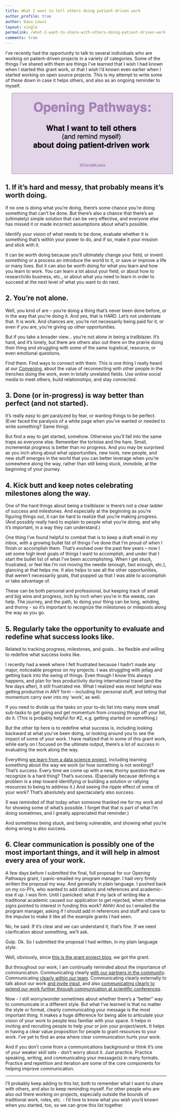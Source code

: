 ```yaml
---
title: What I want to tell others doing patient-driven work
author_profile: true
author: Dana Lewis
layout: single
permalink: /what-I-want-to-share-with-others-doing-patient-driven-work
comments: true
---
```

I’ve recently had the opportunity to talk to several individuals who are working on patient-driven projects in a variety of categories. Some of the things I’ve shared with them are things I’ve learned that I wish I had known when I started this grant work, or that I wish I’d known even earlier when I started working on open source projects. This is my attempt to write some of these down in case it helps others, and also as an ongoing reminder to myself.

<img src="/assets/img/Advice_for_others_doing_patient_work.jpg" width="506" height="253" align="center" hspace="20" alt="@DanaMLewis advice for herself and others doing patient-driven work"> 
 
## 1. If it’s hard and messy, that probably means it’s worth doing.
 
If no one is doing what you’re doing, there’s some chance you’re doing something that can’t be done. But there’s also a chance that there’s an (ultimately) simple solution that can be very effective, and everyone else has missed it or made incorrect assumptions about what’s possible.
 
Identify your vision of what needs to be done, evaluate whether it is something that’s within your power to do, and if so, make it your mission and stick with it.
 
It can be worth doing because you’ll ultimately change your field, or invent something or a process an introduce the world to it, or save or improve a life or many lives. But it can also be worth doing for what you learn and how you learn to work. You can learn a lot about your field, or about how to research/do business, etc., or about what you need to learn in order to succeed at the next level of what you want to do next.
 
## 2. You’re not alone.
 
Well, you kind of are – you’re doing a thing that’s never been done before, or in the way that you’re doing it. And yes, that is HARD. Let’s not understate that. It is work. And chances are, you’re not necessarily being paid for it, or even if you are, you’re giving up other opportunities.
 
But if you take a broader view… you’re not alone in being a trailblazer. It’s hard, and it’s lonely, but there are others also out there on the prairie doing their thing and struggling with some of the same logistical, resource, or even emotional questions.
 
Find them. Find ways to connect with them. This is one thing I really heard at our [Convening](/designing-the-convening), about the value of reconnecting with other people in the trenches doing the work, even in totally unrelated fields. Use online social media to meet others, build relationships, and stay connected.
 
## 3. Done (or in-progress) is way better than perfect (and not started).
 
It’s really easy to get paralyzed by fear, or wanting things to be perfect. (Ever faced the paralysis of a white page when you’ve wanted or needed to write something? Same thing).
 
But find a way to get started, somehow. Otherwise you’ll fall into the same traps as everyone else. Remember the tortoise and the hare. Small, incremental progress is better than no progress. And you may be surprised as you inch along about what opportunities, new tools, new people, and new stuff emerges in the world that you can better leverage when you’re somewhere along the way, rather than still being stuck, immobile, at the beginning of your journey.
 
## 4. Kick butt and keep notes celebrating milestones along the way.
 
One of the hard things about being a trailblazer is there’s not a clear ladder of success and milestones. And especially at the beginning as you’re figuring things out, it can be hard to realize that you’re making progress. (And possibly really hard to explain to people what you’re doing, and why it’s important, in a way they can understand.)
 
One thing I’ve found helpful to combat that is to keep a draft email in my inbox, with a growing bullet list of things I’ve done that I’m proud of when I finish or accomplish them. That’s evolved over the past few years – now I set some high level goals of things I want to accomplish, and under that I start the bullet list of what I’ve been accomplishing. When I get stuck, frustrated, or feel like I’m not moving the needle (enough, fast enough, etc.), glancing at that helps me. It also helps to see all the other opportunities, that weren’t necessarily goals, that popped up that I was able to accomplish or take advantage of.
 
These can be both personal and professional, but keeping track of small and big wins and progress, inch by inch when you’re in the weeds, can help. The journey, and the path, to doing your thing can be long, winding, and thorny - so it’s important to recognize the milestones or mileposts along the way as you go.
 
## 5. Regularly take the opportunity to evaluate and redefine what success looks like.
 
Related to tracking progress, milestones, and goals… be flexible and willing to redefine what success looks like.
 
I recently had a week where I felt frustrated because I hadn’t made any major, noticeable progress on my projects. I was struggling with jetlag and getting back into the swing of things. Even though I know this always happens, and plan for less productivity during international travel (and the few days after), it still frustrated me. What I realized was most helpful was getting productive in ANY form – including for personal stuff, and letting that momentum carry over into my ‘work’, as well.
 
If you need to divide up the tasks on your to-do list into many more small sub-tasks to get going and get momentum from crossing things off your list, do it. (This is probably helpful for #2, e.g. getting started on something.)
 
But the other tip here is to redefine what success is, including looking backward at what you’ve been doing, or looking around you to see the impact of some of your work. I have realized that in some of this grant work, while early on I focused on the ultimate output, there’s a lot of success in evaluating the work along the way.
 
Everything [we learn from a data science project](/data-science-reflections), including learning something about the way we work (or how something is not working)? That’s success. Every time we come up with a new, thorny question that we recognize is a hard thing? That’s success. (Especially because defining a problem is a step toward identifying or building a solution or rallying resources to being to address it.) And seeing the ripple effect of some of your work? That’s absolutely and spectacularly also success.
 
(I was reminded of that today when someone thanked me for my work and for showing some of what’s possible. I forget that that is part of what I’m doing sometimes, and I greatly appreciated that reminder.)
 
And sometimes being stuck, and being vulnerable, and showing what you’re doing wrong is also success.
 
## 6. Clear communication is possibly one of the most important things, and it will help in almost every area of your work.

A few days before I submitted the final, full proposal for our Opening Pathways grant, I panic-emailed my program manager. I had very firmly written the proposal my way. And generally in plain language. I pushed back on my co-PI’s, who wanted to add citations and references and academic-ese it up. I was firm. Until I panicked: what if my lack of writing like a traditional academic caused our application to get rejected, when otherwise signs pointed to interest in funding this work? Ahhh! And so I emailed the program manager, asking if I should add in references and stuff and cave to the impulse to make it like all the example grants I had seen.

No, he said. If it’s clear and we can understand it, that’s fine. If we need clarification about something, we’ll ask.

Gulp. Ok. So I submitted the proposal I had written, in my plain language style.

Well, obviously, since [this is the grant project blog](/blog/), we got the grant. 

But throughout our work, I am continually reminded about the importance of communication. Communicating clearly [with our partners in the community](work-with-data-science-team). Communicating [clearly within our team](/spectrums-of-perspective). Communicating clearly externally to talk about our work [and invite input](/debating-whether-to-extend-the-grant), and also [communicating clearly to extend our work further through communication at scientific conferences](/spreading-scientific-knowledge).

Now - I still worry/wonder sometimes about whether there’s a “better” way to communicate in a different style. But what I’ve learned is that no matter the style or format, clearly communicating your message is the most important thing. It makes a huge difference for being able to articulate your vision of your work to people less familiar with your space. It helps in inviting and recruiting people to help your or join your project/work. It helps in having a clear value proposition for people to grant resources to your work. I’ve yet to find an area where clear communication hurts your work.

And if you don’t come from a communications background or think it’s one of your weaker skill sets - don’t worry about it. Just practice. Practice speaking, writing, and communicating your message(s) in many formats. Practice and repetition and iteration are some of the core components for helping improve communication. 

---

I’ll probably keep adding to this list, both to remember what I want to share with others, and also to keep reminding myself. For other people who are also out there working on projects, especially outside the bounds of traditional work, roles, etc. - I’d love to know what you wish you’d known when you started, too, so we can grow this list together. 
